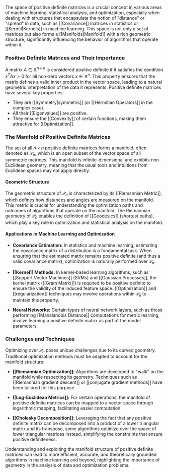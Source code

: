 The space of positive definite matrices is a crucial concept in various areas of machine learning, statistical analysis, and optimization, especially when dealing with structures that encapsulate the notion of "distance" or "spread" in data, such as [[Covariance]] matrices in statistics or [[Kernel|Kernels]] in machine learning. This space is not only a set of matrices but also forms a [[Manifolds|Manifold]] with a rich geometric structure, significantly influencing the behavior of algorithms that operate within it.

### Positive Definite Matrices and Their Importance

A matrix $A \in \mathbb{R}^{n \times n}$ is considered positive definite if it satisfies the condition $x^TAx > 0$ for all non-zero vectors $x \in \mathbb{R}^n$. This property ensures that the matrix defines a valid inner product in the vector space, leading to a natural geometric interpretation of the data it represents. Positive definite matrices have several key properties:

- They are [[Symmetry|symmetric]] (or [[Hermitian Operators]] in the complex case).
- All their [[Eigenvalues]] are positive.
- They ensure the [[Convexity]] of certain functions, making them attractive for [[Optimization]].

### The Manifold of Positive Definite Matrices

The set of all $n \times n$ positive definite matrices forms a manifold, often denoted as $\mathcal{P}_n$, which is an open subset of the vector space of all symmetric matrices. This manifold is infinite-dimensional and exhibits non-Euclidean geometry, meaning that the usual tools and intuitions from Euclidean spaces may not apply directly.

#### Geometric Structure

The geometric structure of $\mathcal{P}_n$ is characterized by its [[Riemannian Metric]], which defines how distances and angles are measured on the manifold. This metric is crucial for understanding the optimization paths and outcomes of algorithms that operate on the manifold. The Riemannian geometry of $\mathcal{P}_n$ enables the definition of [[Geodesics]] (shortest paths), which play a key role in optimization and statistical analysis on the manifold.

#### Applications in Machine Learning and Optimization

- **Covariance Estimation:** In statistics and machine learning, estimating the covariance matrix of a distribution is a fundamental task. When ensuring that the estimated matrix remains positive definite (and thus a valid covariance matrix), optimization is naturally performed over $\mathcal{P}_n$.

- **[[Kernel]] Methods:** In kernel-based learning algorithms, such as [[Support Vector Machines]] (SVMs) and [[Gaussian Processes]], the kernel matrix ([[Gram Matrix]]) is required to be positive definite to ensure the validity of the induced feature space. [[Optimization]] and [[regularization]] techniques may involve operations within $\mathcal{P}_n$ to maintain this property.

- **Neural Networks:** Certain types of neural network layers, such as those performing [[Mahalanobis Distance]] computations for metric learning, involve learning a positive definite matrix as part of the model parameters.

### Challenges and Techniques

Optimizing over $\mathcal{P}_n$ poses unique challenges due to its curved geometry. Traditional optimization methods must be adapted to account for the manifold structure:

- **[[Riemannian Optimization]]:** Algorithms are developed to "walk" on the manifold while respecting its geometry. Techniques such as [[Riemannian gradient descent]] or [[conjugate gradient methods]] have been tailored for this purpose.

- **[[Log-Euclidean Metrics]]:** For certain operations, the manifold of positive definite matrices can be mapped to a vector space through logarithmic mapping, facilitating easier computation.

- **[[Cholesky Decomposition]]:** Leveraging the fact that any positive definite matrix can be decomposed into a product of a lower triangular matrix and its transpose, some algorithms optimize over the space of lower triangular matrices instead, simplifying the constraints that ensure positive definiteness.

Understanding and exploiting the manifold structure of positive definite matrices can lead to more efficient, accurate, and theoretically grounded algorithms in machine learning and beyond, highlighting the importance of geometry in the analysis of data and optimization problems.